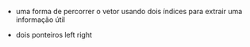 * uma forma de percorrer o vetor usando dois índices para extrair uma informação útil 

* dois ponteiros left right 